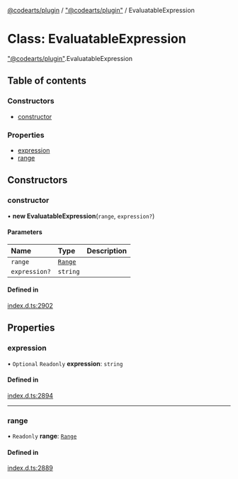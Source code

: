[@codearts/plugin](../README.md) / ["@codearts/plugin"](../modules/_codearts_plugin_.md) / EvaluatableExpression

# Class: EvaluatableExpression

["@codearts/plugin"](../modules/_codearts_plugin_.md).EvaluatableExpression

## Table of contents

### Constructors

- [constructor](codearts_plugin_.EvaluatableExpression.md#constructor)

### Properties

- [expression](codearts_plugin_.EvaluatableExpression.md#expression)
- [range](codearts_plugin_.EvaluatableExpression.md#range)

## Constructors

### constructor

• **new EvaluatableExpression**(`range`, `expression?`)

#### Parameters

| Name | Type | Description |
| :------ | :------ | :------ |
| `range` | [`Range`](codearts_plugin_.Range.md) |  |
| `expression?` | `string` |  |

#### Defined in

[index.d.ts:2902](https://github.com/huaweicloud/cloudide-plugin-api/blob/b58031b/index.d.ts#L2902)

## Properties

### expression

• `Optional` `Readonly` **expression**: `string`

#### Defined in

[index.d.ts:2894](https://github.com/huaweicloud/cloudide-plugin-api/blob/b58031b/index.d.ts#L2894)

___

### range

• `Readonly` **range**: [`Range`](codearts_plugin_.Range.md)

#### Defined in

[index.d.ts:2889](https://github.com/huaweicloud/cloudide-plugin-api/blob/b58031b/index.d.ts#L2889)
